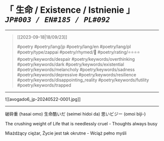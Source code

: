 # &#12300; 生命 / Existence / Istnienie &#12301; *`JP#003 / EN#185 / PL#092`*

---

> [[2023-09-18|18/09/23]]
> 
> #poetry 
> #poetry/lang/jp #poetry/lang/en #poetry/lang/pl 
> #poetry/type/zappai 
> #poetry/rhymed/🔴 
> #poetry/rating/⭐⭐⭐⭐ 
> #poetry/keywords/despair #poetry/keywords/overthinking #poetry/keywords/dark #poetry/keywords/existential #poetry/keywords/melancholy #poetry/keywords/sadness #poetry/keywords/depressive #poetry/keywords/resilience #poetry/keywords/disappointing_reality #poetry/keywords/futility #poetry/keywords/trapped 

---

![[avogado6_jp-20240522-0001.jpg]]

---

破砕重 (hasai omo)
生命酷いだ (seimei hidoi da)
思いビジー (omoi biji-)

The crushing weight of
Life that is needlessly cruel -
Thoughts always busy

Miażdżący ciężar,
Życie jest tak okrutne - 
Wciąż pełno myśli